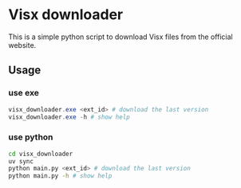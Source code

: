 # Visx downloader

This is a simple python script to download Visx files from the official website.

## Usage

### use exe

```ps1
visx_downloader.exe <ext_id> # download the last version
visx_downloader.exe -h # show help
```

### use python

```bash
cd visx_downloader
uv sync
python main.py <ext_id> # download the last version
python main.py -h # show help
```
